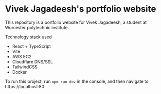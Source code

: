 # Vivek Jagadeesh's portfolio website

This repository is a portfolio website for Vivek Jagadeesh, a student at Worcester polytechnic institute. 

Technology stack used 
- React + TypeScript 
- Vite
- AWS EC2 
- Cloudflare DNS/SSL 
- TailwindCSS
- Docker 


To run this project, run <code>npm run dev</code> in the console, and then navigate to https://localhost:80

